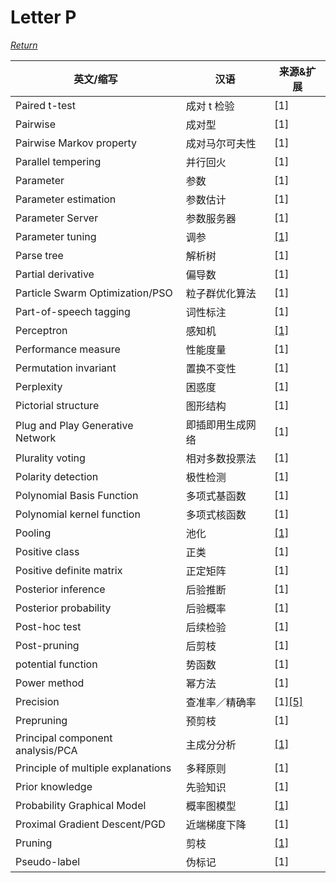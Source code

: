 # Letter P
[*Return*](https://github.com/SyncedAI00/Artificial-Intelligence-Terminology/blob/master/README.md)

英文/缩写|汉语|来源&扩展
---|---|---
Paired t-test|成对 t 检验|[1]
Pairwise|成对型|[1]
Pairwise Markov property|成对马尔可夫性|[1]
Parallel tempering|并行回火|[1]
Parameter|参数|[1]
Parameter estimation|参数估计|[1]
Parameter Server|参数服务器|[1]
Parameter tuning|调参|[[1]](https://www.jiqizhixin.com/articles/2018-01-03-3)
Parse tree|解析树|[1]
Partial derivative|偏导数|[1]
Particle Swarm Optimization/PSO|粒子群优化算法|[1]
Part-of-speech tagging|词性标注|[1]
Perceptron|感知机|[[1]](https://www.jiqizhixin.com/articles/2018-01-15-2)
Performance measure|性能度量|[1]
Permutation invariant|置换不变性|[1]
Perplexity|困惑度|[1]
Pictorial structure|图形结构|[1]
Plug and Play Generative Network|即插即用生成网络|[1]
Plurality voting|相对多数投票法|[1]
Polarity detection|极性检测|[1]
Polynomial Basis Function|多项式基函数|[1]
Polynomial kernel function|多项式核函数|[1]
Pooling|池化|[[1]](https://www.jiqizhixin.com/articles/2017-10-02-5)
Positive class|正类|[1]
Positive definite matrix|正定矩阵|[1]
Posterior inference|后验推断|[1]
Posterior probability|后验概率|[1]
Post-hoc test|后续检验|[1]
Post-pruning|后剪枝|[1]
potential function|势函数|[1]
Power method|幂方法|[1]
Precision|查准率／精确率|[1][[5]](https://developers.google.cn/machine-learning/glossary/?hl=zh-CN)
Prepruning|预剪枝|[1]
Principal component analysis/PCA|主成分分析|[[1]](https://www.jiqizhixin.com/articles/2017-12-03-4)
Principle of multiple explanations|多释原则|[1]
Prior knowledge|先验知识|[1]
Probability Graphical Model|概率图模型|[[1]](https://www.jiqizhixin.com/articles/2017-11-29-3)
Proximal Gradient Descent/PGD|近端梯度下降|[1]
Pruning|剪枝|[[1]](https://www.jiqizhixin.com/articles/2017-09-26)
Pseudo-label|伪标记|[1]
